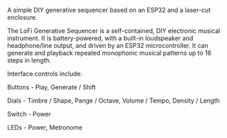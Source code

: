 A simple DIY generative sequencer based on an ESP32 and a laser-cut enclosure.

The LoFi Generative Sequencer is a self-contained, DIY electronic musical instrument. It is battery-powered, with a built-in loudspeaker and headphone/line output, and driven by an ESP32 microcontroller. It can generate and playback repeated monophonic musical patterns up to 16 steps in length.

Interface controls include:

Buttons - Play, Generate / Shift

Dials - Timbre / Shape, Pange / Octave, Volume / Tempo, Density / Length

Switch - Power

LEDs - Power, Metronome

